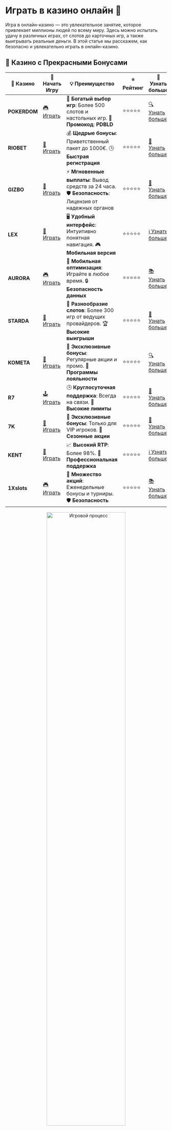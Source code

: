 # Играть в казино онлайн 🎰

Игра в онлайн-казино — это увлекательное занятие, которое привлекает миллионы людей по всему миру. Здесь можно испытать удачу в различных играх, от слотов до карточных игр, а также выигрывать реальные деньги. В этой статье мы расскажем, как безопасно и увлекательно играть в онлайн-казино.

## 🌟 Казино с Прекрасными Бонусами

| 🎲 **Казино** | 🔗 **Начать Игру** | 💡 **Преимущество** | ⭐ **Рейтинг** | 🔗 **Узнать больше** |
|--------------|---------------------|---------------------|----------------|----------------------|
| **POKERDOM**  | [🎮 Играть](https://brandplay.link/4k77v2yx) | 🎉 **Богатый выбор игр**: Более 500 слотов и настольных игр. 🎁 **Промокод**: **PDBLD** | ⭐⭐⭐⭐⭐ | [🔍 Узнать больше](https://brandplay.link/4k77v2yx) |
| **RIOBET**    | [🎰 Играть](https://brandplay.link/7xBLTPyj) | 💰 **Щедрые бонусы**: Приветственный пакет до 1000€. 🕒 **Быстрая регистрация** | ⭐⭐⭐⭐⭐ | [📖 Узнать больше](https://brandplay.link/7xBLTPyj) |
| **GIZBO**     | [🎲 Играть](https://brandplay.link/bprXw4YV) | ⚡ **Мгновенные выплаты**: Вывод средств за 24 часа. 🛡️ **Безопасность**: Лицензия от надежных органов | ⭐⭐⭐⭐⭐ | [📝 Узнать больше](https://brandplay.link/bprXw4YV) |
| **LEX**       | [🤑 Играть](https://brandplay.link/zW4hdDFV) | 🖥️ **Удобный интерфейс**: Интуитивно понятная навигация. 🎮 **Мобильная версия** | ⭐⭐⭐⭐⭐ | [ℹ️ Узнать больше](https://brandplay.link/zW4hdDFV) |
| **AURORA**    | [🎮 Играть](https://10trafic-stat2.com/click/668546556bcc6313411604bd/6766/13032/subaccount) | 📱 **Мобильная оптимизация**: Играйте в любое время. 🔒 **Безопасность данных** | ⭐⭐⭐⭐⭐ | [📚 Узнать больше](https://10trafic-stat2.com/click/668546556bcc6313411604bd/6766/13032/subaccount) |
| **STARDА**    | [🎯 Играть](https://brandplay.link/fB7xwRFL) | 🎰 **Разнообразие слотов**: Более 300 игр от ведущих провайдеров. 🏆 **Высокие выигрыши** | ⭐⭐⭐⭐⭐ | [🔎 Узнать больше](https://brandplay.link/fB7xwRFL) |
| **KOMETA**    | [🎰 Играть](https://brandplay.link/8ZymQJV8) | 🎁 **Эксклюзивные бонусы**: Регулярные акции и промо. 🔄 **Программы лояльности** | ⭐⭐⭐⭐⭐ | [🔍 Узнать больше](https://brandplay.link/8ZymQJV8) |
| **R7**        | [🕹️ Играть](https://brandplay.link/bMd3Yjsw) | 🕒 **Круглосуточная поддержка**: Всегда на связи. 💸 **Высокие лимиты** | ⭐⭐⭐⭐⭐ | [📖 Узнать больше](https://brandplay.link/bMd3Yjsw) |
| **7K**        | [🎲 Играть](https://brandplay.link/BvQyFShp) | 🌟 **Эксклюзивные бонусы**: Только для VIP игроков. 🎉 **Сезонные акции** | ⭐⭐⭐⭐⭐ | [📝 Узнать больше](https://brandplay.link/BvQyFShp) |
| **KENT**      | [🤑 Играть](https://brandplay.link/Fv2WP3js) | 📈 **Высокий RTP**: Более 98%. 💼 **Профессиональная поддержка** | ⭐⭐⭐⭐⭐ | [ℹ️ Узнать больше](https://brandplay.link/Fv2WP3js) |
| **1Xslots**   | [🎮 Играть](https://brandplay.link/hSB1khtr) | 🎉 **Множество акций**: Еженедельные бонусы и турниры. 🛡️ **Безопасность** | ⭐⭐⭐⭐⭐ | [📚 Узнать больше](https://brandplay.link/hSB1khtr) |

<div align="center"> <img src="https://i.pinimg.com/originals/1d/b3/25/1db325483acbe642c6d4e6fdd73a4988.gif" alt="Игровой процесс" width="70%"> </div>
---

## 🚀 Быстрые Выигрыши и Поддержка

| 🎲 **Казино** | 🔗 **Начать Игру** | 💡 **Преимущество** | ⭐ **Рейтинг** | 🔗 **Узнать больше** |
|--------------|---------------------|---------------------|----------------|----------------------|
| **GAMA**      | [🎯 Играть](https://brandplay.link/j6NMKsDz) | 🔍 **Интуитивный интерфейс**: Легкость использования. 🏅 **Престижные турниры** | ⭐⭐⭐⭐☆ | [🔎 Узнать больше](https://brandplay.link/j6NMKsDz) |
| **ONION**     | [🎰 Играть](https://brandplay.link/zBGRVpQ9) | 🤑 **Низкие ставки**: Идеально для начинающих. 🔄 **Быстрые выводы** | ⭐⭐⭐⭐☆ | [🔍 Узнать больше](https://brandplay.link/zBGRVpQ9) |
| **ЧЕМПИОН**   | [🕹️ Играть](https://temon-gter.cfd/go/lRq?p80412p304504pcc44t17455) | 🏅 **Лояльная программа**: Награды за активность. 🎁 **Ежемесячные бонусы** | ⭐⭐⭐⭐☆ | [📖 Узнать больше](https://temon-gter.cfd/go/lRq?p80412p304504pcc44t17455) |
| **VAVADA**    | [🎲 Играть](https://vavadapartner.pro/?promo=ea5c9275-6854-4505-94fc-95ab18221945-linkb2) | 🚀 **Быстрая регистрация**: Начните играть мгновенно. 🔐 **Безопасные транзакции** | ⭐⭐⭐⭐☆ | [📝 Узнать больше](https://vavadapartner.pro/?promo=ea5c9275-6854-4505-94fc-95ab18221945-linkb2) |
| **FRIENDS**   | [🤑 Играть](https://gofriends.mba/linkb2) | 🤝 **Социальные игры**: Играйте с друзьями. 🌐 **Мультиплатформенность** | ⭐⭐⭐⭐☆ | [ℹ️ Узнать больше](https://gofriends.mba/linkb2) |
| **1WIN**      | [🎮 Играть](https://brandplay.link/smXVpBbG) | 🏆 **Спортивные ставки**: Широкий выбор видов спорта. 💵 **Высокие коэффициенты** | ⭐⭐⭐⭐☆ | [📚 Узнать больше](https://brandplay.link/smXVpBbG) |
| **DRIP**      | [🎯 Играть](https://drp-ircp01.com/c07e6a3db) | 🌐 **Инновационные игры**: Новейшие игровые технологии. 🛡️ **Высокая безопасность** | ⭐⭐⭐⭐☆ | [🔎 Узнать больше](https://drp-ircp01.com/c07e6a3db) |
| **JOYCASINO** | [🎰 Играть](https://rpc30.call2me.pro/?/ru/registration?apkpop=0&partner=p24970p3291217pc98f) | 🎁 **Приятные бонусы**: Ежедневные акции и подарки. 🕹️ **Разнообразие игр** | ⭐⭐⭐⭐☆ | [🔍 Узнать больше](https://rpc30.call2me.pro/?/ru/registration?apkpop=0&partner=p24970p3291217pc98f) |
| **PLAYFORTUNA** | [🎮 Играть](https://fortunapromo.net/alt/playfortuna/registration?0dc4a9362a71feb7e3f165fb8e766f70) | 🎉 **Регулярные акции**: Бонусы, фриспины и многое другое. 🏅 **Турниры** | ⭐⭐⭐⭐☆ | [📚 Узнать больше](https://fortunapromo.net/alt/playfortuna/registration?0dc4a9362a71feb7e3f165fb8e766f70) |
| **SYKAA**     | [🤑 Играть](https://s-two-way.com/?source=linkb2&pid=30697) | 💸 **Доступные ставки**: Идеально для новичков. 🎁 **Щедрые бонусы** | ⭐⭐⭐⭐☆ | [🔍 Узнать больше](https://s-two-way.com/?source=linkb2&pid=30697) |

<div align="center"> <img src="https://i.pinimg.com/originals/1d/b3/25/1db325483acbe642c6d4e6fdd73a4988.gif" alt="Игровой процесс" width="70%"> </div>

![Играть в казино](https://i.pinimg.com/originals/a9/29/6e/a9296ea1cf6a7c20a985e593451f0323.png)

## Как начать играть в онлайн-казино? 🃏

1. **Выбор надежного казино** 💻  
   Чтобы играть безопасно, необходимо выбрать лицензированное онлайн-казино с хорошей репутацией. Это обеспечит вам честную игру и защиту личных данных.

2. **Регистрация в казино** 📝  
   После выбора подходящего казино нужно пройти процесс регистрации. Укажите свои данные, создайте пароль и подтвердите аккаунт через электронную почту или СМС.

3. **Пополнение счета** 💳  
   Для начала игры вам нужно внести депозит. Большинство казино предлагают различные способы пополнения счета, такие как банковские карты, электронные кошельки и криптовалюты.

4. **Выбор игры** 🎲  
   Онлайн-казино предлагают множество различных игр: слоты, рулетка, покер, блэкджек и многие другие. Выберите игру, которая вам наиболее интересна.

5. **Пользование бонусами** 🎁  
   Множество онлайн-казино предлагают бонусы для новых игроков. Это могут быть бонусы за регистрацию, фриспины или бездепозитные бонусы. Важно ознакомиться с условиями использования бонусов.

## Популярные игры в онлайн-казино 🌟

1. **Слоты** 🎰  
   Слоты — самые популярные игры в онлайн-казино. Существуют тысячи различных видов слотов с разными тематиками и бонусными функциями.

2. **Рулетка** 🎡  
   Рулетка — классическая игра, в которой игроки ставят на числа, цвета или группы чисел, пытаясь угадать, куда остановится шарик.

3. **Покер** ♠️  
   Покер — это не только азартная игра, но и игра на стратегии и мастерство. В покер можно играть как с другими участниками, так и с дилером в различных вариантах игры.

4. **Блэкджек** 🃏  
   Блэкджек — это карточная игра, в которой цель — набрать сумму карт как можно ближе к 21, но не превышать ее.

5. **Баккара** 🏆  
   Баккара — популярная карточная игра с простыми правилами. Игроки делают ставки на исход раздачи карт.

## Бонусы и акции для игроков 🎉

1. **Бонусы за регистрацию** 🎁  
   Многие онлайн-казино предлагают бонусы для новых игроков, которые можно использовать для игры без дополнительных вложений.

2. **Фриспины** 🎰  
   Фриспины — это бесплатные вращения на слотах, которые дают возможность выигрывать без внесения депозита.

3. **Безопасность и защита данных** 🔒  
   Для того чтобы игра была безопасной, выбирайте только те казино, которые используют современные системы защиты и шифрования данных.

## Как выиграть в онлайн-казино? 💰

1. **Использование стратегий** 🎯  
   В некоторых играх, таких как покер или блэкджек, можно использовать стратегии, чтобы увеличить шансы на выигрыш. Например, в покере важно уметь читать оппонентов и правильно выбирать ставки.

2. **Управление банком** 💵  
   Одним из важных аспектов игры в казино является управление банком. Устанавливайте лимиты на депозиты и ставки, чтобы не рисковать большими суммами.

3. **Изучение правил игр** 📖  
   Перед тем как начать играть, обязательно изучите правила игры. Понимание механики игры повысит ваши шансы на победу.

4. **Не забывайте об ответственности** 🚨  
   Важно помнить, что азартные игры — это развлечение. Играйте ответственно и не позволяйте азарту взять верх.

## Популярные казино для игры на деньги 💸

1. **Pokerdom** 🃏  
   Pokerdom — одно из популярных онлайн-казино, где предлагаются различные игры на деньги. Казино обеспечивает надежную защиту и отличные бонусы для игроков.

2. **Riobet** 💰  
   Riobet — это надежное казино с большими возможностями для выигрыша. Здесь можно играть в слоты, рулетку, покер и другие популярные игры.

3. **Gizbo** 🎲  
   Gizbo привлекает игроков своим разнообразием игр и щедрыми бонусами. Это казино подходит как для новичков, так и для опытных игроков.

4. **LEX** 🎮  
   LEX — это онлайн-казино с качественным интерфейсом и большим выбором слотов. Также здесь можно найти игры с живыми дилерами и турниры для любителей покера.

5. **Kometa** 🌟  
   Казино Kometa предлагает богатый выбор игр и бонусов для своих игроков. Это идеальное место для любителей слотов и настольных игр.

## Заключение ✨

Игра в онлайн-казино может быть увлекательным и прибыльным опытом, если подходить к этому с умом. Выбирайте проверенные казино, следите за бонусами, используйте стратегии и всегда играйте ответственно. Удачи в игре! 🍀
